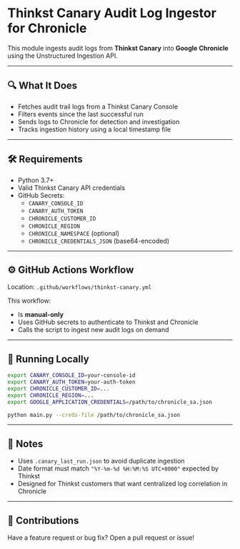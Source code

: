 # Thinkst Canary Audit Log Ingestor for Chronicle

This module ingests audit logs from **Thinkst Canary** into **Google Chronicle** using the Unstructured Ingestion API.

---

## 🔍 What It Does

- Fetches audit trail logs from a Thinkst Canary Console
- Filters events since the last successful run
- Sends logs to Chronicle for detection and investigation
- Tracks ingestion history using a local timestamp file

---

## 🛠 Requirements

- Python 3.7+
- Valid Thinkst Canary API credentials
- GitHub Secrets:
  - `CANARY_CONSOLE_ID`
  - `CANARY_AUTH_TOKEN`
  - `CHRONICLE_CUSTOMER_ID`
  - `CHRONICLE_REGION`
  - `CHRONICLE_NAMESPACE` (optional)
  - `CHRONICLE_CREDENTIALS_JSON` (base64-encoded)

---

## ⚙ GitHub Actions Workflow

Location: `.github/workflows/thinkst-canary.yml`

This workflow:
- Is **manual-only**
- Uses GitHub secrets to authenticate to Thinkst and Chronicle
- Calls the script to ingest new audit logs on demand

---

## 🧪 Running Locally

```bash
export CANARY_CONSOLE_ID=your-console-id
export CANARY_AUTH_TOKEN=your-auth-token
export CHRONICLE_CUSTOMER_ID=...
export CHRONICLE_REGION=...
export GOOGLE_APPLICATION_CREDENTIALS=/path/to/chronicle_sa.json

python main.py --creds-file /path/to/chronicle_sa.json
```

---

## 📄 Notes

- Uses `.canary_last_run.json` to avoid duplicate ingestion
- Date format must match `"%Y-%m-%d %H:%M:%S UTC+0000"` expected by Thinkst
- Designed for Thinkst customers that want centralized log correlation in Chronicle

---

## 🤝 Contributions

Have a feature request or bug fix? Open a pull request or issue!


